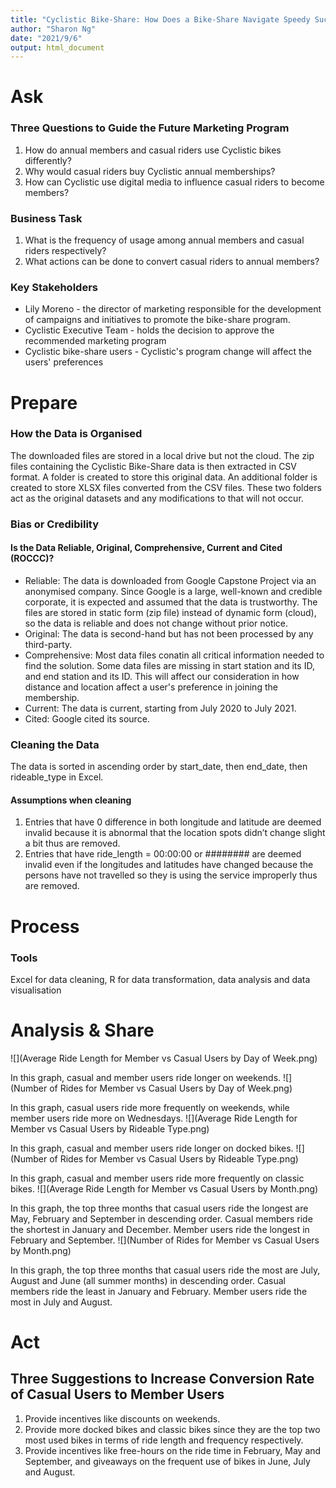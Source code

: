 ```yaml
---
title: "Cyclistic Bike-Share: How Does a Bike-Share Navigate Speedy Success?"
author: "Sharon Ng"
date: "2021/9/6"
output: html_document
---
```


# Ask
### Three Questions to Guide the Future Marketing Program
1. How do annual members and casual riders use Cyclistic bikes differently?
2. Why would casual riders buy Cyclistic annual memberships?
3. How can Cyclistic use digital media to influence casual riders to become members?

### Business Task
1. What is the frequency of usage among annual members and casual riders respectively?  
2. What actions can be done to convert casual riders to annual members?

### Key Stakeholders
- Lily Moreno - the director of marketing responsible for the development of campaigns and initiatives to promote the bike-share program.  
- Cyclistic Executive Team - holds the decision to approve the recommended marketing program  
- Cyclistic bike-share users - Cyclistic's program change will affect the users' preferences

# Prepare
### How the Data is Organised
The downloaded files are stored in a local drive but not the cloud. The zip files containing the Cyclistic Bike-Share data is then extracted in CSV format. A folder is created to store this original data. An additional folder is created to store XLSX files converted from the CSV files. These two folders act as the original datasets and any modifications to that will not occur.  

### Bias or Credibility
#### Is the Data Reliable, Original, Comprehensive, Current and Cited (ROCCC)?
- Reliable: The data is downloaded from Google Capstone Project via an anonymised company. Since Google is a large, well-known and credible corporate, it is expected and assumed that the data is trustworthy. The files are stored in static form (zip file) instead of dynamic form (cloud), so the data is reliable and does not change without prior notice.
- Original: The data is second-hand but has not been processed by any third-party.
- Comprehensive: Most data files conatin all critical information needed to find the solution. Some data files are missing in start station and its ID, and end station and its ID. This will affect our consideration in how distance and location affect a user's preference in joining the membership.
- Current: The data is current, starting from July 2020 to July 2021.
- Cited: Google cited its source.

### Cleaning the Data
The data is sorted in ascending order by start_date, then end_date, then rideable_type in Excel.

#### Assumptions when cleaning
1. Entries that have 0 difference in both longitude and latitude are deemed invalid because it is abnormal that the location spots didn’t change slight a bit thus are removed.
2. Entries that have ride_length = 00:00:00 or ######## are deemed invalid even if the longitudes and latitudes have changed because the persons have not travelled so they is using the service improperly thus are removed.

# Process
### Tools
Excel for data cleaning, R for data transformation, data analysis and data visualisation

# Analysis & Share
![](Average Ride Length for Member vs Casual Users by Day of Week.png)
  
  In this graph, casual and member users ride longer on weekends.
![](Number of Rides for Member vs Casual Users by Day of Week.png)
  
  In this graph, casual users ride more frequently on weekends, while member users ride more on Wednesdays.
![](Average Ride Length for Member vs Casual Users by Rideable Type.png)
  
  In this graph, casual and member users ride longer on docked bikes.
![](Number of Rides for Member vs Casual Users by Rideable Type.png)
  
  In this graph, casual and member users ride more frequently on classic bikes.
![](Average Ride Length for Member vs Casual Users by Month.png)
  
  In this graph, the top three months that casual users ride the longest are May, February and September in descending order. Casual members ride the shortest in January and December. Member users ride the longest in February and September.
![](Number of Rides for Member vs Casual Users by Month.png)
  
  In this graph, the top three months that casual users ride the most  are July, August and June (all summer months) in descending order. Casual members ride the least in January and February. Member users ride the most in July and August.

# Act
## Three Suggestions to Increase Conversion Rate of Casual Users to Member Users
1. Provide incentives like discounts on weekends.
2. Provide more docked bikes and classic bikes since they are the top two most used bikes in terms of ride length and frequency respectively.
3. Provide incentives like free-hours on the ride time in February, May and September, and giveaways on the frequent use of bikes in June, July and August.
